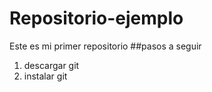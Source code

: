 # Repositorio-ejemplo
Este es mi primer repositorio 
##pasos a seguir 
1. descargar git
2. instalar git
